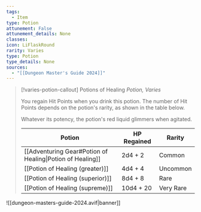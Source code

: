 ```yaml
---
tags:
  - Item
type: Potion
attunement: False
attunement_details: None
classes:
icon: LiFlaskRound
rarity: Varies
type: Potion
type_details: None
sources: 
  - "[[Dungeon Master's Guide 2024]]"
---
```

>[!varies-potion-callout] Potions of Healing
>_Potion, Varies_
>
>You regain Hit Points when you drink this potion. The number of Hit Points depends on the potion's rarity, as shown in the table below.
>
>Whatever its potency, the potion's red liquid glimmers when agitated.
>
>|Potion|HP Regained|Rarity|
>|---|---|---|
>|[[Adventuring Gear#Potion of Healing\|Potion of Healing]]|2d4 + 2|Common|
>|[[Potion of Healing (greater)]]|4d4 + 4|Uncommon|
>|[[Potion of Healing (superior)]]|8d4 + 8|Rare|
>|[[Potion of Healing (supreme)]]|10d4 + 20|Very Rare|
>


![[dungeon-masters-guide-2024.avif|banner]]